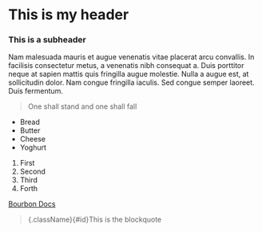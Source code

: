 # This is my header

### This is a subheader

Nam malesuada mauris et augue venenatis vitae placerat arcu convallis. In facilisis consectetur metus, a venenatis nibh consequat a. Duis porttitor neque at sapien mattis quis fringilla augue molestie. Nulla a augue est, at sollicitudin dolor. Nam congue fringilla iaculis. Sed congue semper laoreet. Duis fermentum.

> One shall stand and one shall fall

- Bread
- Butter
- Cheese
- Yoghurt

1. First
2. Second
3. Third
4. Forth

[Bourbon Docs](http://bourbon.io/docs/#appearance)

>{.className}{#id}This is the blockquote